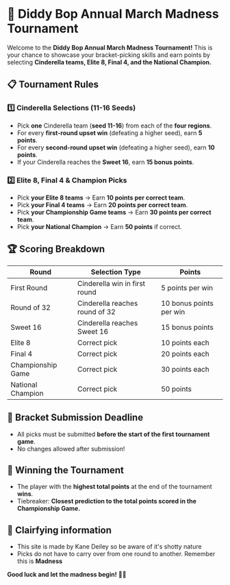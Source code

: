 # 🏀 Diddy Bop Annual March Madness Tournament  

Welcome to the **Diddy Bop Annual March Madness Tournament!** This is your chance to showcase your bracket-picking skills and earn points by selecting **Cinderella teams, Elite 8, Final 4, and the National Champion.**  

## 📋 **Tournament Rules**  

### **1️⃣ Cinderella Selections (11-16 Seeds)**
- Pick **one** Cinderella team (**seed 11-16**) from each of the **four regions**.  
- For every **first-round upset win** (defeating a higher seed), earn **5 points**.  
- For every **second-round upset win** (defeating a higher seed), earn **10 points**.  
- If your Cinderella reaches the **Sweet 16**, earn **15 bonus points**.  

### **2️⃣ Elite 8, Final 4 & Champion Picks**
- Pick **your Elite 8 teams** → Earn **10 points per correct team**.  
- Pick **your Final 4 teams** → Earn **20 points per correct team**.  
- Pick **your Championship Game teams** → Earn **30 points per correct team**.  
- Pick **your National Champion** → Earn **50 points** if correct.  

## 🏆 **Scoring Breakdown**
| Round | Selection Type | Points |
|--------|------------------|---------|
| First Round | Cinderella win in first round | 5 points per win |
| Round of 32 | Cinderella reaches round of 32 | 10 bonus points per win |
| Sweet 16 | Cinderella reaches Sweet 16 | 15 bonus points |
| Elite 8 | Correct pick | 10 points each |
| Final 4 | Correct pick | 20 points each |
| Championship Game | Correct pick | 30 points each |
| National Champion | Correct pick | 50 points |

## 📅 **Bracket Submission Deadline**
- All picks must be submitted **before the start of the first tournament game**.  
- No changes allowed after submission!  

## 🥇 **Winning the Tournament**
- The player with the **highest total points** at the end of the tournament **wins**.  
- Tiebreaker: **Closest prediction to the total points scored in the Championship Game.**  

## 🔎 **Clairfying information**
- This site is made by Kane Deiley so be aware of it's shotty nature
- Picks do not have to carry over from one round to another. Remember this is **Madness**

**Good luck and let the madness begin!** 🏀🔥  